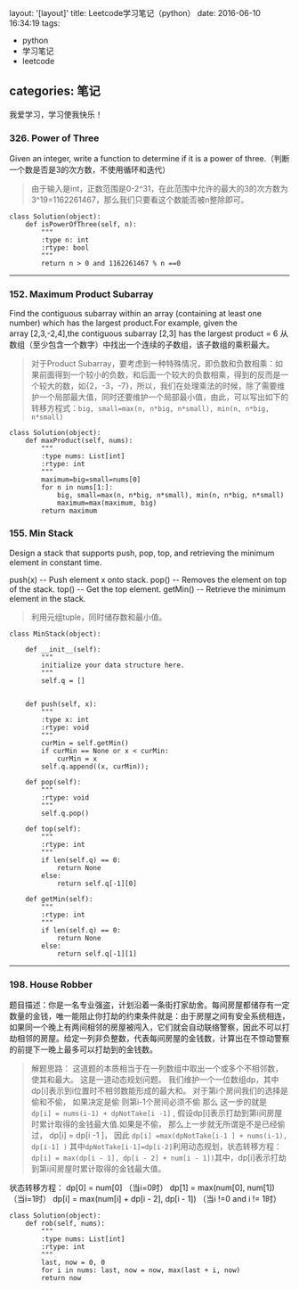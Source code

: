 layout: '[layout]'
title: Leetcode学习笔记（python）
date: 2016-06-10 16:34:19
tags: 
- python
- 学习笔记
- leetcode

categories: 笔记
---

我爱学习，学习使我快乐！


<!--more-->

### 326. Power of Three
Given an integer, write a function to determine if it is a power of three.（判断一个数是否是3的次方数，不使用循环和迭代）

>由于输入是int，正数范围是0-2^31，在此范围中允许的最大的3的次方数为3^19=1162261467，那么我们只要看这个数能否被n整除即可。

```
class Solution(object):
    def isPowerOfThree(self, n):
        """
        :type n: int
        :rtype: bool
        """
        return n > 0 and 1162261467 % n ==0
```
***
### 152. Maximum Product Subarray
Find the contiguous subarray within an array (containing at least one number) which has the largest product.For example, given the array [2,3,-2,4],the contiguous subarray [2,3] has the largest product = 6
从数组（至少包含一个数字）中找出一个连续的子数组，该子数组的乘积最大。

>对于Product Subarray，要考虑到一种特殊情况，即负数和负数相乘：如果前面得到一个较小的负数，和后面一个较大的负数相乘，得到的反而是一个较大的数，如{2，-3，-7}，所以，我们在处理乘法的时候，除了需要维护一个局部最大值，同时还要维护一个局部最小值，由此，可以写出如下的转移方程式：`big, small=max(n, n*big, n*small), min(n, n*big, n*small)`

```
class Solution(object):
    def maxProduct(self, nums):
        """
        :type nums: List[int]
        :rtype: int
        """
        maximum=big=small=nums[0]
        for n in nums[1:]:
            big, small=max(n, n*big, n*small), min(n, n*big, n*small)
            maximum=max(maximum, big)
        return maximum
```


### 155. Min Stack
Design a stack that supports push, pop, top, and retrieving the minimum element in constant time.

push(x) -- Push element x onto stack.
pop() -- Removes the element on top of the stack.
top() -- Get the top element.
getMin() -- Retrieve the minimum element in the stack.

>利用元组tuple，同时储存数和最小值。

```
class MinStack(object):

    def __init__(self):
        """
        initialize your data structure here.
        """
        self.q = []


    def push(self, x):
        """
        :type x: int
        :rtype: void
        """
        curMin = self.getMin()
        if curMin == None or x < curMin:
            curMin = x
        self.q.append((x, curMin));

    def pop(self):
        """
        :rtype: void
        """
        self.q.pop()

    def top(self):
        """
        :rtype: int
        """
        if len(self.q) == 0:
            return None
        else:
            return self.q[-1][0]

    def getMin(self):
        """
        :rtype: int
        """
        if len(self.q) == 0:
            return None
        else:
            return self.q[-1][1]
```

***
### 198. House Robber
题目描述：你是一名专业强盗，计划沿着一条街打家劫舍。每间房屋都储存有一定数量的金钱，唯一能阻止你打劫的约束条件就是：由于房屋之间有安全系统相连，如果同一个晚上有两间相邻的房屋被闯入，它们就会自动联络警察，因此不可以打劫相邻的房屋。给定一列非负整数，代表每间房屋的金钱数，计算出在不惊动警察的前提下一晚上最多可以打劫到的金钱数。
>解题思路：
这道题的本质相当于在一列数组中取出一个或多个不相邻数，使其和最大。 这是一道动态规划问题。 我们维护一个一位数组dp，其中dp[i]表示到i位置时不相邻数能形成的最大和。 对于第i个房间我们的选择是偷和不偷， 如果决定是偷 则第i-1个房间必须不偷 那么 这一步的就是` dp[i] = nums(i-1) + dpNotTake[i -1]` , 假设dp[i]表示打劫到第i间房屋时累计取得的金钱最大值.如果是不偷， 那么上一步就无所谓是不是已经偷过， dp[i] = dp[i -1 ]， 因此 `dp[i] =max(dpNotTake[i-1 ] + nums(i-1), dp[i-1] )` 其中`dpNotTake[i-1]=dp[i-2]`利用动态规划，状态转移方程：`dp[i] = max(dp[i - 1], dp[i - 2] + num[i - 1])`其中，dp[i]表示打劫到第i间房屋时累计取得的金钱最大值。

状态转移方程：
dp[0] = num[0] （当i=0时）
dp[1] = max(num[0], num[1]) （当i=1时）
dp[i] = max(num[i] + dp[i - 2], dp[i - 1])   （当i !=0 and i != 1时）

```
class Solution(object):
    def rob(self, nums):
        """
        :type nums: List[int]
        :rtype: int
        """
        last, now = 0, 0
        for i in nums: last, now = now, max(last + i, now)
        return now
```
